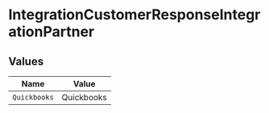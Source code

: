 # IntegrationCustomerResponseIntegrationPartner


## Values

| Name         | Value        |
| ------------ | ------------ |
| `Quickbooks` | Quickbooks   |